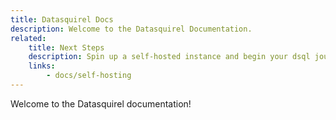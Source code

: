 ```yaml
---
title: Datasquirel Docs
description: Welcome to the Datasquirel Documentation.
related:
    title: Next Steps
    description: Spin up a self-hosted instance and begin your dsql journey.
    links:
        - docs/self-hosting
---
```


Welcome to the Datasquirel documentation!
